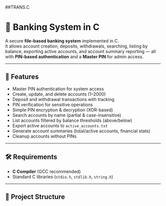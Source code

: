 ##TRANS.C

# 🏦 Banking System in C

A secure **file-based banking system** implemented in C.  
It allows account creation, deposits, withdrawals, searching, listing by balance, exporting active accounts, and account summary reporting — all with **PIN-based authentication** and a **Master PIN** for admin access.

---

## 🚀 Features
- Master PIN authentication for system access  
- Create, update, and delete accounts (1–2000)  
- Deposit and withdrawal transactions with tracking  
- PIN verification for sensitive operations  
- Simple PIN encryption & decryption (XOR-based)  
- Search accounts by name (partial & case-insensitive)  
- List accounts filtered by balance thresholds (above/below)  
- Export active accounts to `active_accounts.txt`  
- Generate account summaries (total/active accounts, financial stats)  
- Cleanup accounts without PINs  

---

## 🛠️ Requirements
- **C Compiler** (GCC recommended)  
- Standard C libraries (`stdio.h`, `stdlib.h`, `string.h`)  

---

## 📂 Project Structure

